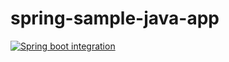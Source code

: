 # spring-sample-java-app

[![Spring boot integration](https://github.com/bogolyandras/spring-sample-java-app/actions/workflows/gradle.yml/badge.svg)](https://github.com/bogolyandras/spring-sample-java-app/actions/workflows/gradle.yml)
